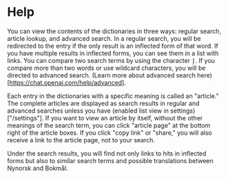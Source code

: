 # Help
You can view the contents of the dictionaries in three ways: regular search, article lookup, and advanced search. In a regular search, you will be redirected to the entry if the only result is an inflected form of that word. If you have multiple results in inflected forms, you can see them in a list with links. You can compare two search terms by using the character <kbd>|</kbd>. If you compare more than two words or use wildcard characters, you will be directed to advanced search. (Learn more about advanced search here)[https://chat.openai.com/help/advanced].

Each entry in the dictionaries with a specific meaning is called an "article." The complete articles are displayed as search results in regular and advanced searches unless you have (enabled list view in settings)["/settings"].
If you want to view an article by itself, without the other meanings of the search term, you can click "article page" at the bottom right of the article boxes. If you click "copy link" or "share," you will also receive a link to the article page, not to your search.

Under the search results, you will find not only links to hits in inflected forms but also to similar search terms and possible translations between Nynorsk and Bokmål.